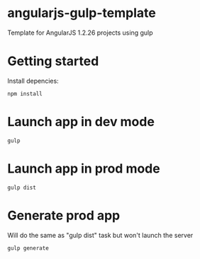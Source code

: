 angularjs-gulp-template
=======================

Template for AngularJS 1.2.26 projects using gulp


# Getting started

Install depencies:

    npm install
  
# Launch app in dev mode

    gulp
  
# Launch app in prod mode

    gulp dist
  
# Generate prod app

Will do the same as "gulp dist" task but won't launch the server

    gulp generate
